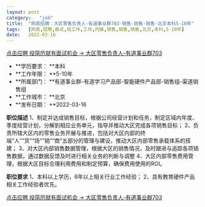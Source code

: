 ```yaml
---
layout:	post
category:	"job"
title:	"网易招聘：大区零售负责人-有道事业群703-销售-销售-销售-北京本科5-10年"
tags:	[网易,招聘,面试,找工作,工作,内推,销售,销售,销售,北京,本科,5-10年]
date:	2022-03-16
---
```


[点击应聘 投简历就有面试机会 -> 大区零售负责人-有道事业群703](http://mobile.bole.netease.com/bole/boleDetail?id=38955&employeeId=346f03c3cda5f04c&key=all)



- **学历要求： **本科
- **工作年限： **5-10年
- **所属部门： **有道事业群-有道学习产品部-智能硬件产品部-销售组-渠道销售组
- **工作城市： **北京
- **发布日期： **2022-03-16



**职位描述**
1、制定并达成销售目标，根据公司经营计划和任务，制定区域内年度、季度经营计划，分解到相应业务单元，指导并推动大区完成各项销售目标；
2、负责所辖大区内的零售业务开展与推进，包括对大区内部的终端“人”“货”“场”“销”“商”五部分的管理与建设，推动大区内部零售承载体系的搭建；
3、对大区内部销售数据管理，根据大区的销售情况，及时跟进与追踪各项销售数据，通过数据反馈及时进行相关业务的判断与调整
4、大区内部零售费用管理，根据大区目标合理利用费用和制定预算，确保费用使用的ROI。




**职位要求**
1、本科以上学历，6年以上相关行业工作经验；
2、具有教育硬件产品相关工作经验者优先。



[点击应聘 投简历就有面试机会 -> 大区零售负责人-有道事业群703](http://mobile.bole.netease.com/bole/boleDetail?id=38955&employeeId=346f03c3cda5f04c&key=all)